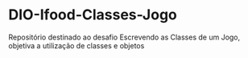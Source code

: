 # DIO-Ifood-Classes-Jogo
Repositório destinado ao desafio Escrevendo as Classes de um Jogo, objetiva a utilização de classes e objetos 
